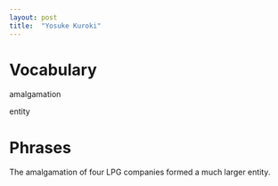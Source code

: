 ```yaml
---
layout: post
title:  "Yosuke Kuroki"
---
```


Vocabulary
==========
amalgamation

entity


Phrases
=======
The amalgamation of four LPG companies formed a much larger entity.